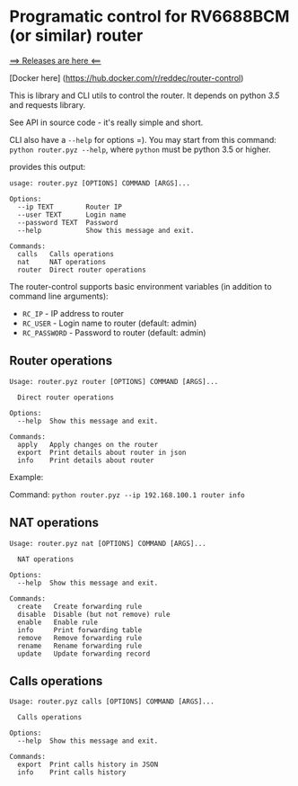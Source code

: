 # Programatic control for RV6688BCM (or similar) router

[⟹ Releases are here ⟸](https://github.com/reddec/router-control/releases)

[Docker here] (https://hub.docker.com/r/reddec/router-control)

This is library and CLI utils to control the router. It depends on python *3.5* and requests library.

See API in source code - it's really simple and short.

CLI also have a `--help` for options =). You may start from this command: `python router.pyz --help`, where `python` must be python 3.5 or higher.

provides this output:

```
usage: router.pyz [OPTIONS] COMMAND [ARGS]...

Options:
  --ip TEXT        Router IP
  --user TEXT      Login name
  --password TEXT  Password
  --help           Show this message and exit.

Commands:
  calls   Calls operations
  nat     NAT operations
  router  Direct router operations
```

The router-control supports basic environment variables (in addition to command line arguments):

* `RC_IP` - IP address to router
* `RC_USER` - Login name to router (default: admin)
* `RC_PASSWORD` - Password to router (default: admin)


## Router operations

```
Usage: router.pyz router [OPTIONS] COMMAND [ARGS]...

  Direct router operations

Options:
  --help  Show this message and exit.

Commands:
  apply   Apply changes on the router
  export  Print details about router in json
  info    Print details about router

```

Example:

Command: `python router.pyz --ip 192.168.100.1 router info`

## NAT operations

```
Usage: router.pyz nat [OPTIONS] COMMAND [ARGS]...

  NAT operations

Options:
  --help  Show this message and exit.

Commands:
  create   Create forwarding rule
  disable  Disable (but not remove) rule
  enable   Enable rule
  info     Print forwarding table
  remove   Remove forwarding rule
  rename   Rename forwarding rule
  update   Update forwarding record

```

## Calls operations

```
Usage: router.pyz calls [OPTIONS] COMMAND [ARGS]...

  Calls operations

Options:
  --help  Show this message and exit.

Commands:
  export  Print calls history in JSON
  info    Print calls history
```